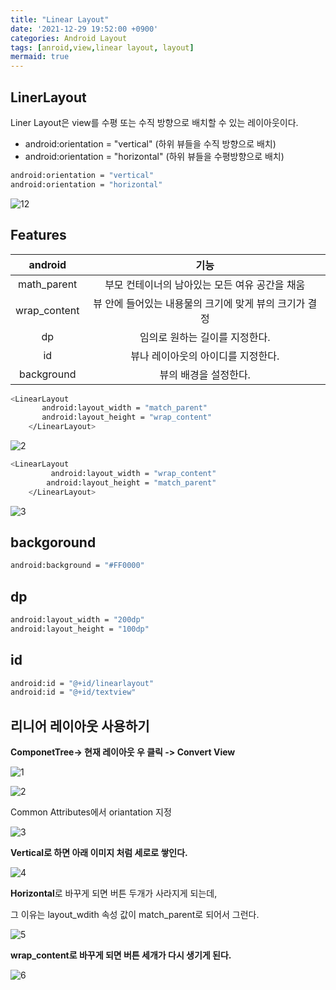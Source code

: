 ```yaml
---
title: "Linear Layout"
date: '2021-12-29 19:52:00 +0900'
categories: Android Layout
tags: [anroid,view,linear layout, layout]
mermaid: true
---
```



## LinerLayout
Liner Layout은 view를 수평 또는 수직 방향으로 배치할 수 있는 레이아웃이다. 
- android:orientation = "vertical" (하위 뷰들을 수직 방향으로 배치)
- android:orientation = "horizontal" (하위 뷰들을 수평방향으로 배치)
```sh
android:orientation = "vertical"
android:orientation = "horizontal"
```
![12](https://user-images.githubusercontent.com/54762273/127168417-5e6e4306-0595-4b14-9641-c4c8245ba4be.png)

## Features


|android|기능|
|:---:|:---:|
|math_parent|부모 컨테이너의 남아있는 모든 여유 공간을 채움|
|wrap_content|뷰 안에 들어있는 내용물의 크기에 맞게 뷰의 크기가 결정|
|dp|임의로 원하는 길이를 지정한다.|
|id|뷰나 레이아웃의 아이디를 지정한다.|
|background| 뷰의 배경을 설정한다.|


```sh
<LinearLayout
       android:layout_width = "match_parent"
       android:layout_height = "wrap_content"
    </LinearLayout>
```

![2](https://user-images.githubusercontent.com/54762273/127171520-2e83eaa9-3aa5-44b4-8e36-59558c6fb605.png)

```sh
<LinearLayout
         android:layout_width = "wrap_content"
        android:layout_height = "match_parent"
    </LinearLayout>
```
![3](https://user-images.githubusercontent.com/54762273/127172228-3a40679b-a2ba-4653-9a1a-f8c4555225d7.png)

## backgoround
```sh
android:background = "#FF0000"
```
## dp
```sh
android:layout_width = "200dp"
android:layout_height = "100dp"
```
## id
```sh
android:id = "@+id/linearlayout"
android:id = "@+id/textview"
```


## 리니어 레이아웃 사용하기

**ComponetTree-> 현재 레이아웃 우 클릭 -> Convert View**

![1](https://user-images.githubusercontent.com/54762273/148041680-086e8b17-86ec-49d3-b05d-600c3de3e459.png)

![2](https://user-images.githubusercontent.com/54762273/148041774-a2aa3b6e-81ce-4331-9c4a-7e79044351e5.PNG)


Common Attributes에서 oriantation 지정 

![3](https://user-images.githubusercontent.com/54762273/148041965-8a04e558-15d6-4255-847c-a5759e2a5ed4.PNG)


**Vertical로 하면 아래 이미지 처럼 세로로 쌓인다.**

![4](https://user-images.githubusercontent.com/54762273/148041999-c5b013d6-bfdf-4f3b-8815-25fc22bbd499.PNG)



**Horizontal**로 바꾸게 되면 버튼 두개가 사라지게 되는데,

그 이유는 layout_wdith 속성 값이 match_parent로 되어서 그런다.

![5](https://user-images.githubusercontent.com/54762273/148042029-c3eea9b7-6519-43c4-8367-78319c4569b2.PNG)


**wrap_content로 바꾸게 되면 버튼 세개가 다시 생기게 된다.** 

![6](https://user-images.githubusercontent.com/54762273/148042313-f0e131d2-60ba-45d0-8ee3-5fd329415876.PNG)
